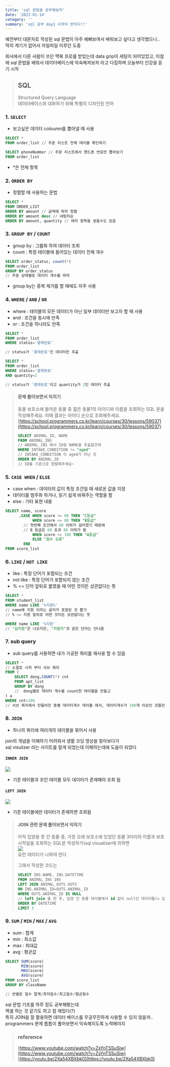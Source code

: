 ```yaml
---
title: 'sql 문법을 공부해보자'
date: '2023-01-14'
category: ''
summary: 'sql 공부 day1 시작이 반이다!!'
---
```


예전부터 대문자로 작성된 sql 문법이 아주 예뻐보여서 배워보고 싶다고 생각했으나.. 딱히 계기가 없어서 차일피일 미루던 도중

회사에서 다른 사람이 쓰던 맥북 프로를 받았는데 data grip이 세팅이 되어있었고, 이참에 sql 문법을 배워서 데이터베이스에 익숙해져보자 라고 다짐하며 오늘부터 인강을 듣기 시작

> ## SQL
>
> Structured Query Language  
> 데이터베이스와 대화하기 위해 특별히 디자인된 언어

### 1\. `SELECT`

- 보고싶은 데이터 coloumn를 뽑아낼 때 사용

```sql
SELECT *
FROM order_list // 주문 리스트 전체 테이블 확인하기

SELECT phoneNumber // 주문 리스트에서 핸드폰 번호만 뽑아보기
FROM order_list
```

- \*은 전체 항목

### 2\. `ORDER BY`

- 정렬할 때 사용하는 문법

```sql
SELECT *
FROM ORDER_LIST
ORDER BY amount // 금액에 따라 정렬
ORDER BY amount desc // 내림차순
ORDER BY amount, quantity // 여러 항목을 넣을수도 있음

```

### 3\. `GROUP BY` / `COUNT`

- group by : 그룹화 하여 데이터 조회
- count : 특정 테이블에 들어있는 데이터 전체 개수

```sql
SELECT order_status, count(*)
FROM order_list
GROUP BY order_status
// 주문 상태별로 데이터 개수를 파악
```

- group by는 중복 제거를 할 때에도 자주 사용

### 4\. `WHERE` / `AND` / `OR`

- where : 테이블의 모든 데이터가 아닌 일부 데이터만 보고자 할 때 사용
- and : 조건을 동시에 만족
- or : 조건을 하나라도 만족

```sql
SELECT *
FROM order_list
WHERE status='결제완료'

// status가 '결제완료'인 데이터만 추출

SELECT *
FROM order_list
WHERE status='결제완료'
AND quantity=2

// status가 '결제완료'이고 quantity가 2인 데이터 추출
```

> #### 문제 풀어보면서 익히기
>
> 동물 보호소에 들어온 동물 중 젊은 동물1의 아이디와 이름을 조회하는 SQL 문을 작성해주세요. 이때 결과는 아이디 순으로 조회해주세요.  
> [https://school.programmers.co.kr/learn/courses/30/lessons/59037](https://school.programmers.co.kr/learn/courses/30/lessons/59037)
>
> ```sql
> SELECT ANIMAL_ID, NAME
> FROM ANIMAL_INS
> // ANIMAL_INS 에서 ID랑 NAME을 추출할건데
> WHERE INTAKE_CONDITION != "aged"
> // INTAKE_CONDITION 이 aged가 아닌 것
> ORDER BY ANIMAL_ID
> // ID를 기준으로 정렬해주세요~
> ```

### 5\. `CASE WHEN` / `ELSE`

- case when : 데이터의 값이 특정 조건일 때 새로운 값을 지정
- 데이터를 범주화 하거나, 읽기 쉽게 바꿔주는 역할을 함
- else : 기타 표현 내용

```sql
SELECT name, score
	  ,CASE WHEN score <= 60 THEN "C등급"
      	    WHEN score <= 80 THEN "B등급"
        // 첫번째 조건에서 60 이하가 걸러졌기 때문에
        // B 등급은 60 초과 80 이하가 됨
            WHEN score <= 100 THEN "A등급"
            ELSE "점수 오류"
        END
FROM score_list
```

### 6\. `LIKE` / `NOT LIKE`

- like : 특정 단어가 포함되는 조건
- not like : 특정 단어가 포함되지 않는 조건
- % <= 단어 앞뒤로 붙였을 때 어떤 것이든 상관없다는 뜻

```sql
SELECT *
FROM student_list
WHERE name LIKE '%지원%'
// name에 지원 이라는 글자가 포함된 것 뽑기
// % <= 지원 앞뒤로 어떤 것이든 상관없다는 뜻

WHERE name LIKE '%지원'
// "김지원"은 나오지만, "지원지"과 같은 단어는 안나옴
```

### 7\. sub query

- sub query를 사용하면 내가 가공한 쿼리를 재사용 할 수 있음

```sql
SELECT *
// 소괄호 시작 부터 서브 쿼리
FROM (
	SELECT dong,COUNT(*) cnt
    FROM apt_list
    GROUP BY dong
    //  dong별로 데이터 개수를 count한 테이블을 만들고
) a
WHERE cnt>100
// 서브 쿼리에서 만들어진 동별 데이터개수 테이블 에서, 데이터개수가 100개 이상인 것들만 추출
```

### 8\. `JOIN`

- 하나의 쿼리에 여러개의 테이블을 묶어서 사용

join의 개념을 이해하기 어려워서 생활 코딩 영상을 찾아보다가  
sql visulizer 라는 사이트를 알게 되었는데 이해하는데에 도움이 되었다

#### `INNER JOIN`

![](https://velog.velcdn.com/images/jiwonyyy/post/0ab4c70d-1da7-4119-8167-4cc3be4cdc2a/image.png)

- 기준 테이블과 조인 테이블 모두 데이터가 존재해야 조회 됨

#### `LEFT JOIN`

![](https://velog.velcdn.com/images/jiwonyyy/post/3f6d9bae-e476-4806-bb66-3a918fd308e0/image.png)

- 기준 테이블에만 데이터가 존재하면 조회됨

> #### JOIN 관련 문제 풀어보면서 익히기
>
> 아직 입양을 못 간 동물 중, 가장 오래 보호소에 있었던 동물 3마리의 이름과 보호 시작일을 조회하는 SQL문 작성하기\\sql visualizer에 의하면  
> ![](https://velog.velcdn.com/images/jiwonyyy/post/d80a65e7-debc-4133-b446-0270336d5c8d/image.png)  
> 요런 데이터가 나와야 한다
>
> 그래서 작성한 코드는
>
> ```sql
> SELECT INS.NAME, INS.DATETIME
> FROM ANIMAL_INS INS
> LEFT JOIN ANIMAL_OUTS OUTS
> ON INS.ANIMAL_ID=OUTS.ANIMAL_ID
> WHERE OUTS.ANIMAL_ID IS NULL
> // left join 을 한 후, 입양 간 동물 테이블에서 id 값이 null인 데이터들(= 입양을 가지 못함)
> ORDER BY DATETIME
> LIMIT 3
> ```

### 9\. `SUM` / `MIN` / `MAX` / `AVG`

- sum : 합계
- min : 최소값
- max : 최대값
- avg : 평균값

```sql
SELECT SUM(score)
	   MIN(score)
       MAX(score)
       AVG(score)
FROM score_list
GROUP BY className

// 반별로 점수 합계/최저점수/최고점수/평균점수
```

sql 문법 기초를 하루 정도 공부해봤는데  
엑셀 하는 것 같기도 하고 참 재밌다(?)  
특히 JOIN을 잘 활용하면 데이터 베이스를 무궁무진하게 사용할 수 있지 않을까..  
programmers 문제 틈틈이 풀어보면서 익숙해지도록 노력해야지

> ### reference
>
> [https://www.youtube.com/watch?v=ZsYnTSSuSiw](https://www.youtube.com/watch?v=ZsYnTSSuSiw)  
> [https://youtu.be/2Xa54XBXbk0](https://youtu.be/2Xa54XBXbk0)
